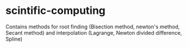 # scintific-computing
Contains methods for root finding (Bisection method, newton's method, Secant method) and interpolation (Lagrange, Newton divided difference, Spline) 